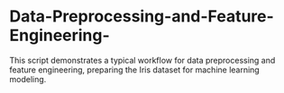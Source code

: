 # Data-Preprocessing-and-Feature-Engineering-
This script demonstrates a typical workflow for data preprocessing and feature engineering, preparing the Iris dataset for machine learning modeling.
